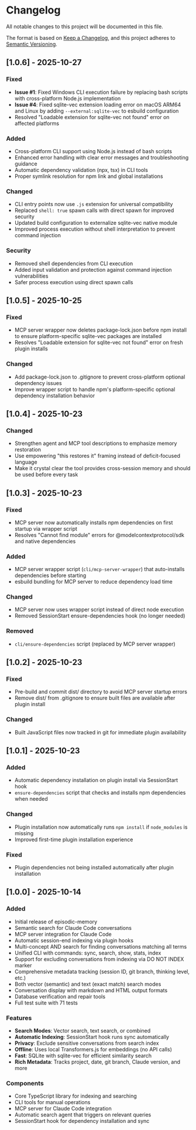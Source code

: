 # Changelog

All notable changes to this project will be documented in this file.

The format is based on [Keep a Changelog](https://keepachangelog.com/en/1.0.0/),
and this project adheres to [Semantic Versioning](https://semver.org/spec/v2.0.0.html).

## [1.0.6] - 2025-10-27

### Fixed
- **Issue #1**: Fixed Windows CLI execution failure by replacing bash scripts with cross-platform Node.js implementation
- **Issue #4**: Fixed sqlite-vec extension loading error on macOS ARM64 and Linux by adding `--external:sqlite-vec` to esbuild configuration
- Resolved "Loadable extension for sqlite-vec not found" error on affected platforms

### Added
- Cross-platform CLI support using Node.js instead of bash scripts
- Enhanced error handling with clear error messages and troubleshooting guidance
- Automatic dependency validation (npx, tsx) in CLI tools
- Proper symlink resolution for npm link and global installations

### Changed
- CLI entry points now use `.js` extension for universal compatibility
- Replaced `shell: true` spawn calls with direct spawn for improved security
- Updated build configuration to externalize sqlite-vec native module
- Improved process execution without shell interpretation to prevent command injection

### Security
- Removed shell dependencies from CLI execution
- Added input validation and protection against command injection vulnerabilities
- Safer process execution using direct spawn calls

## [1.0.5] - 2025-10-25

### Fixed
- MCP server wrapper now deletes package-lock.json before npm install to ensure platform-specific sqlite-vec packages are installed
- Resolves "Loadable extension for sqlite-vec not found" error on fresh plugin installs

### Changed
- Add package-lock.json to .gitignore to prevent cross-platform optional dependency issues
- Improve wrapper script to handle npm's platform-specific optional dependency installation behavior

## [1.0.4] - 2025-10-23

### Changed
- Strengthen agent and MCP tool descriptions to emphasize memory restoration
- Use empowering "this restores it" framing instead of deficit-focused language
- Make it crystal clear the tool provides cross-session memory and should be used before every task

## [1.0.3] - 2025-10-23

### Fixed
- MCP server now automatically installs npm dependencies on first startup via wrapper script
- Resolves "Cannot find module" errors for @modelcontextprotocol/sdk and native dependencies

### Added
- MCP server wrapper script (`cli/mcp-server-wrapper`) that auto-installs dependencies before starting
- esbuild bundling for MCP server to reduce dependency load time

### Changed
- MCP server now uses wrapper script instead of direct node execution
- Removed SessionStart ensure-dependencies hook (no longer needed)

### Removed
- `cli/ensure-dependencies` script (replaced by MCP server wrapper)

## [1.0.2] - 2025-10-23

### Fixed
- Pre-build and commit dist/ directory to avoid MCP server startup errors
- Remove dist/ from .gitignore to ensure built files are available after plugin install

### Changed
- Built JavaScript files now tracked in git for immediate plugin availability

## [1.0.1] - 2025-10-23

### Added
- Automatic dependency installation on plugin install via SessionStart hook
- `ensure-dependencies` script that checks and installs npm dependencies when needed

### Changed
- Plugin installation now automatically runs `npm install` if `node_modules` is missing
- Improved first-time plugin installation experience

### Fixed
- Plugin dependencies not being installed automatically after plugin installation

## [1.0.0] - 2025-10-14

### Added
- Initial release of episodic-memory
- Semantic search for Claude Code conversations
- MCP server integration for Claude Code
- Automatic session-end indexing via plugin hooks
- Multi-concept AND search for finding conversations matching all terms
- Unified CLI with commands: sync, search, show, stats, index
- Support for excluding conversations from indexing via DO NOT INDEX marker
- Comprehensive metadata tracking (session ID, git branch, thinking level, etc.)
- Both vector (semantic) and text (exact match) search modes
- Conversation display with markdown and HTML output formats
- Database verification and repair tools
- Full test suite with 71 tests

### Features
- **Search Modes**: Vector search, text search, or combined
- **Automatic Indexing**: SessionStart hook runs sync automatically
- **Privacy**: Exclude sensitive conversations from search index
- **Offline**: Uses local Transformers.js for embeddings (no API calls)
- **Fast**: SQLite with sqlite-vec for efficient similarity search
- **Rich Metadata**: Tracks project, date, git branch, Claude version, and more

### Components
- Core TypeScript library for indexing and searching
- CLI tools for manual operations
- MCP server for Claude Code integration
- Automatic search agent that triggers on relevant queries
- SessionStart hook for dependency installation and sync
